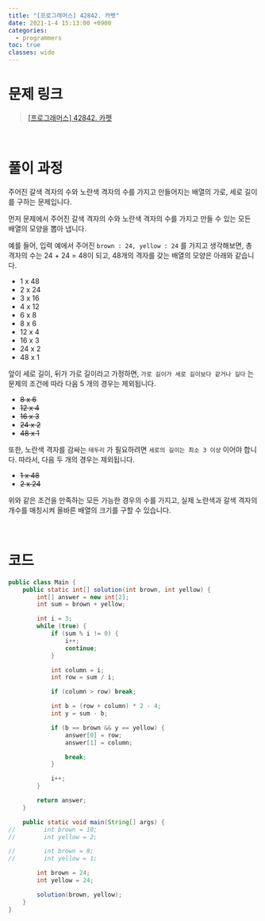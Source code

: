 ```yaml
---
title: "[프로그래머스] 42842. 카펫"
date: 2021-1-4 15:13:00 +0900
categories:
  - programmers
toc: true
classes: wide
---
```


# 문제 링크

> [[프로그래머스] 42842. 카펫](https://programmers.co.kr/learn/courses/30/lessons/42842)

<br>

# 풀이 과정

주어진 갈색 격자의 수와 노란색 격자의 수를 가지고 만들어지는 배열의 가로, 세로 길이를 구하는 문제입니다.

먼저 문제에서 주어진 갈색 격자의 수와 노란색 격자의 수를 가지고 만들 수 있는 모든 배열의 모양을 뽑아 냅니다.

예를 들어, 입력 예에서 주어진 `brown : 24, yellow : 24` 를 가지고 생각해보면, 총 격자의 수는 24 + 24 = 48이 되고, 48개의 격자를 갖는 배열의 모양은 아래와 같습니다.

- 1 x 48
- 2 x 24
- 3 x 16
- 4 x 12
- 6 x 8
- 8 x 6
- 12 x 4
- 16 x 3
- 24 x 2
- 48 x 1

앞이 세로 길이, 뒤가 가로 길이라고 가정하면, `가로 길이가 세로 길이보다 같거나 길다` 는 문제의 조건에 따라 다음 5 개의 경우는 제외됩니다.

- ~~8 x 6~~
- ~~12 x 4~~
- ~~16 x 3~~
- ~~24 x 2~~
- ~~48 x 1~~

또한, 노란색 격자를 감싸는 `테두리` 가 필요하려면 `세로의 길이는 최소 3 이상` 이어야 합니다. 따라서, 다음 두 개의 경우는 제외됩니다.

- ~~1 x 48~~
- ~~2 x 24~~

위와 같은 조건을 만족하는 모든 가능한 경우의 수를 가지고, 실제 노란색과 갈색 격자의 개수를 매칭시켜 올바른 배열의 크기를 구할 수 있습니다.

<br>

# 코드

```java
public class Main {
    public static int[] solution(int brown, int yellow) {
        int[] answer = new int[2];
        int sum = brown + yellow;

        int i = 3;
        while (true) {
            if (sum % i != 0) {
                i++;
                continue;
            }

            int column = i;
            int row = sum / i;

            if (column > row) break;

            int b = (row + column) * 2 - 4;
            int y = sum - b;

            if (b == brown && y == yellow) {
                answer[0] = row;
                answer[1] = column;

                break;
            }

            i++;
        }

        return answer;
    }

    public static void main(String[] args) {
//        int brown = 10;
//        int yellow = 2;

//        int brown = 8;
//        int yellow = 1;

        int brown = 24;
        int yellow = 24;

        solution(brown, yellow);
    }
}
```